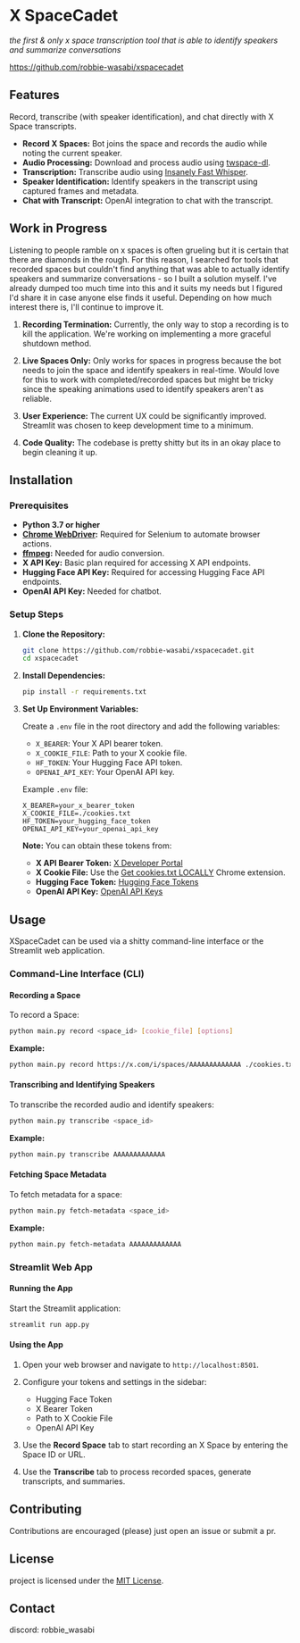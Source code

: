 # X SpaceCadet

_the first & only x space transcription tool that is able to identify speakers and summarize conversations_

https://github.com/robbie-wasabi/xspacecadet

## Features

Record, transcribe (with speaker identification), and chat directly with X Space transcripts.

- **Record X Spaces:** Bot joins the space and records the audio while noting the current speaker.
- **Audio Processing:** Download and process audio using [twspace-dl](https://github.com/HoloArchivists/twspace-dl).
- **Transcription:** Transcribe audio using [Insanely Fast Whisper](https://github.com/Vaibhavs10/insanely-fast-whisper).
- **Speaker Identification:** Identify speakers in the transcript using captured frames and metadata.
- **Chat with Transcript:** OpenAI integration to chat with the transcript.

## Work in Progress

Listening to people ramble on x spaces is often grueling but it is certain that there are diamonds in the rough. For this reason, I searched for tools that recorded spaces but couldn't find anything that was able to actually identify speakers and summarize conversations - so I built a solution myself. I've already dumped too much time into this and it suits my needs but I figured I'd share it in case anyone else finds it useful. Depending on how much interest there is, I'll continue to improve it.

1. **Recording Termination:** Currently, the only way to stop a recording is to kill the application. We're working on implementing a more graceful shutdown method.

2. **Live Spaces Only:** Only works for spaces in progress because the bot needs to join the space and identify speakers in real-time. Would love for this to work with completed/recorded spaces but might be tricky since the speaking animations used to identify speakers aren't as reliable.

3. **User Experience:** The current UX could be significantly improved. Streamlit was chosen to keep development time to a minimum.

4. **Code Quality:** The codebase is pretty shitty but its in an okay place to begin cleaning it up.

## Installation

### Prerequisites

- **Python 3.7 or higher**
- **[Chrome WebDriver](https://chromedriver.chromium.org/downloads):** Required for Selenium to automate browser actions.
- **[ffmpeg](https://ffmpeg.org/download.html):** Needed for audio conversion.
- **X API Key:** Basic plan required for accessing X API endpoints.
- **Hugging Face API Key:** Required for accessing Hugging Face API endpoints.
- **OpenAI API Key:** Needed for chatbot.

### Setup Steps

1. **Clone the Repository:**

   ```sh
   git clone https://github.com/robbie-wasabi/xspacecadet.git
   cd xspacecadet
   ```

2. **Install Dependencies:**

   ```sh
   pip install -r requirements.txt
   ```

3. **Set Up Environment Variables:**

   Create a `.env` file in the root directory and add the following variables:

   - `X_BEARER`: Your X API bearer token.
   - `X_COOKIE_FILE`: Path to your X cookie file.
   - `HF_TOKEN`: Your Hugging Face API token.
   - `OPENAI_API_KEY`: Your OpenAI API key.

   Example `.env` file:

   ```dotenv
   X_BEARER=your_x_bearer_token
   X_COOKIE_FILE=./cookies.txt
   HF_TOKEN=your_hugging_face_token
   OPENAI_API_KEY=your_openai_api_key
   ```

   **Note:** You can obtain these tokens from:

   - **X API Bearer Token:** [X Developer Portal](https://developer.twitter.com/en/portal/dashboard)
   - **X Cookie File:** Use the [Get cookies.txt LOCALLY](https://chrome.google.com/webstore/detail/get-cookiestxt-locally/cclelndahbckbenkjhflpdbgdldlbecc) Chrome extension.
   - **Hugging Face Token:** [Hugging Face Tokens](https://huggingface.co/settings/tokens)
   - **OpenAI API Key:** [OpenAI API Keys](https://platform.openai.com/account/api-keys)

## Usage

XSpaceCadet can be used via a shitty command-line interface or the Streamlit web application.

### Command-Line Interface (CLI)

#### Recording a Space

To record a Space:

```sh
python main.py record <space_id> [cookie_file] [options]
```

**Example:**

```sh
python main.py record https://x.com/i/spaces/AAAAAAAAAAAAA ./cookies.txt
```

#### Transcribing and Identifying Speakers

To transcribe the recorded audio and identify speakers:

```sh
python main.py transcribe <space_id>
```

**Example:**

```sh
python main.py transcribe AAAAAAAAAAAAA
```

#### Fetching Space Metadata

To fetch metadata for a space:

```sh
python main.py fetch-metadata <space_id>
```

**Example:**

```sh
python main.py fetch-metadata AAAAAAAAAAAAA
```

### Streamlit Web App

#### Running the App

Start the Streamlit application:

```sh
streamlit run app.py
```

#### Using the App

1. Open your web browser and navigate to `http://localhost:8501`.
2. Configure your tokens and settings in the sidebar:

   - Hugging Face Token
   - X Bearer Token
   - Path to X Cookie File
   - OpenAI API Key

3. Use the **Record Space** tab to start recording an X Space by entering the Space ID or URL.
4. Use the **Transcribe** tab to process recorded spaces, generate transcripts, and summaries.

## Contributing

Contributions are encouraged (please) just open an issue or submit a pr.

## License

project is licensed under the [MIT License](LICENSE).

## Contact

discord: robbie_wasabi
